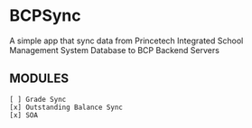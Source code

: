 # BCPSync
A simple app that sync data from Princetech Integrated School Management System Database to BCP Backend Servers

## MODULES
    
    [ ] Grade Sync
    [x] Outstanding Balance Sync
    [x] SOA 
